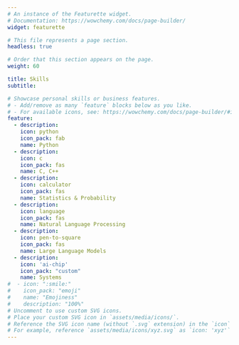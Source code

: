 ```yaml
---
# An instance of the Featurette widget.
# Documentation: https://wowchemy.com/docs/page-builder/
widget: featurette

# This file represents a page section.
headless: true

# Order that this section appears on the page.
weight: 60

title: Skills
subtitle:

# Showcase personal skills or business features.
# - Add/remove as many `feature` blocks below as you like.
# - For available icons, see: https://wowchemy.com/docs/page-builder/#icons
feature:
  - description:
    icon: python
    icon_pack: fab
    name: Python
  - description:
    icon: c
    icon_pack: fas
    name: C, C++
  - description:
    icon: calculator
    icon_pack: fas
    name: Statistics & Probability
  - description:
    icon: language
    icon_pack: fas
    name: Natural Language Processing
  - description:
    icon: pen-to-square
    icon_pack: fas
    name: Large Language Models
  - description:
    icon: 'ai-chip'
    icon_pack: "custom"
    name: Systems
#  - icon: ":smile:"
#    icon_pack: "emoji"
#    name: "Emojiness"
#    description: "100%"
# Uncomment to use custom SVG icons.
# Place your custom SVG icon in `assets/media/icons/`.
# Reference the SVG icon name (without `.svg` extension) in the `icon` field.
# For example, reference `assets/media/icons/xyz.svg` as `icon: 'xyz'`
---
```


